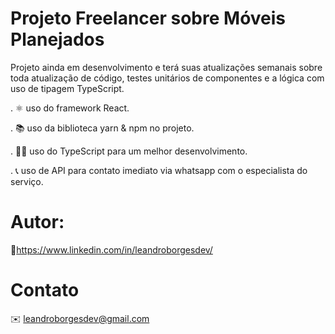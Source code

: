 # Projeto Freelancer sobre Móveis Planejados

Projeto ainda em desenvolvimento e terá suas atualizações semanais sobre toda atualização de código, testes unitários de componentes e a lógica com uso de tipagem TypeScript.

. ⚛️ uso do framework React.

. 📚 uso da biblioteca yarn & npm no projeto.

. 🧑‍💻 uso do TypeScript para um melhor
desenvolvimento.

. 📞 uso de API para contato imediato via whatsapp com o especialista do serviço.

# Autor:

🔗https://www.linkedin.com/in/leandroborgesdev/

# Contato

✉️ leandroborgesdev@gmail.com
